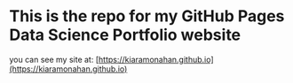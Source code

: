 # This is the repo for my GitHub Pages Data Science Portfolio website
you can see my site at: [https://kiaramonahan.github.io](https://kiaramonahan.github.io)